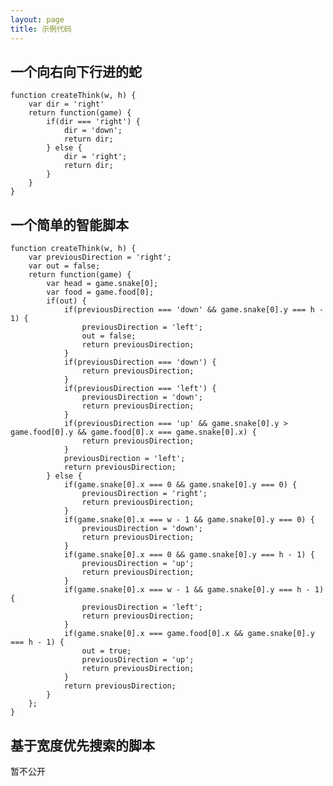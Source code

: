 ```yaml
---
layout: page
title: 示例代码
---
```

## 一个向右向下行进的蛇

	function createThink(w, h) {
	    var dir = 'right'
	    return function(game) {
	        if(dir === 'right') {
	            dir = 'down';
	            return dir;
	        } else {
	            dir = 'right';
	            return dir;
	        }
	    }
	}


## 一个简单的智能脚本

	function createThink(w, h) {
	    var previousDirection = 'right';
	    var out = false;
	    return function(game) {
	        var head = game.snake[0];
	        var food = game.food[0];
	        if(out) {
	            if(previousDirection === 'down' && game.snake[0].y === h - 1) {
	                previousDirection = 'left';
	                out = false;
	                return previousDirection;
	            }
	            if(previousDirection === 'down') {
	                return previousDirection;
	            }
	            if(previousDirection === 'left') {
	                previousDirection = 'down';
	                return previousDirection;
	            }
	            if(previousDirection === 'up' && game.snake[0].y > game.food[0].y && game.food[0].x === game.snake[0].x) {
	                return previousDirection;
	            }
	            previousDirection = 'left';
	            return previousDirection;
	        } else {
	            if(game.snake[0].x === 0 && game.snake[0].y === 0) {
	                previousDirection = 'right';
	                return previousDirection;
	            }
	            if(game.snake[0].x === w - 1 && game.snake[0].y === 0) {
	                previousDirection = 'down';
	                return previousDirection;
	            }
	            if(game.snake[0].x === 0 && game.snake[0].y === h - 1) {
	                previousDirection = 'up';
	                return previousDirection;
	            }
	            if(game.snake[0].x === w - 1 && game.snake[0].y === h - 1) {
	                previousDirection = 'left';
	                return previousDirection;
	            }
	            if(game.snake[0].x === game.food[0].x && game.snake[0].y === h - 1) {
	                out = true;
	                previousDirection = 'up';
	                return previousDirection;
	            }
	            return previousDirection;
	        }
	    };
	}


## 基于宽度优先搜索的脚本
暂不公开
